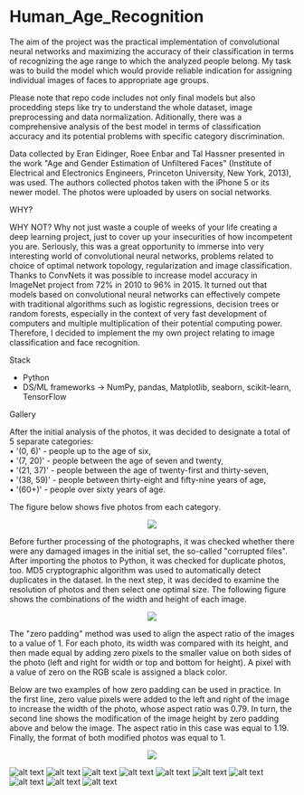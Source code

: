 # Human_Age_Recognition

The aim of the project was the practical implementation of convolutional neural networks and maximizing the accuracy of their classification in terms of recognizing the age range to which the analyzed people belong. My task was to build the model which would provide reliable indication for assigning individual images of faces to appropriate age groups.


Please note that repo code includes not only final models but also procedding steps like try to understand the whole dataset, image preprocessing and data normalization. Aditionally, there was a comprehensive analysis of the best model in terms of classification accuracy and its potential problems with specific category discrimination.

Data collected by Eran Eidinger, Roee Enbar and Tal Hassner presented in the work "Age and Gender Estimation of Unfiltered Faces" (Institute of Electrical and Electronics Engineers, Princeton University, New York, 2013), was used. The authors collected photos taken with the iPhone 5 or its newer model. The photos were uploaded by users on social networks.

WHY?

WHY NOT? Why not just waste a couple of weeks of your life creating a deep learning project, just to cover up your insecurities of how incompetent you are. Seriously, this was a great opportunity to immerse into very interesting world of convolutional neural networks, problems related to choice of optimal network topology, regularization and image classification. Thanks to ConvNets it was possible to increase model accuracy in ImageNet project from 72% in 2010 to 96% in 2015. 
It turned out that models based on convolutional neural networks can effectively compete with traditional algorithms such as logistic regressions, decision trees or random forests, especially in the context of very fast development of computers and multiple multiplication of their potential computing power. Therefore, I decided to implement the my own project relating to image classification and face recognition.


Stack
* Python
* DS/ML frameworks -> NumPy, pandas, Matplotlib, seaborn, scikit-learn, TensorFlow 

Gallery

After the initial analysis of the photos, it was decided to designate a total of 5 separate categories:<br/>
• '(0, 6)' - people up to the age of six, <br/>
• '(7, 20)' - people between the age of seven and twenty, <br/>
• '(21, 37)' - people between the age of twenty-first and thirty-seven, <br/>
• '(38, 59)' - people between thirty-eight and fifty-nine years of age, <br/>
• '(60+)' - people over sixty years of age.

The figure below shows five photos from each category.

<p align="center">
  <img src="https://github.com/MaciejPyra/Human_Age_Recognition/blob/main/Figures/figure7.jpg" />
</p>


Before further processing of the photographs, it was checked whether there were any damaged images in the initial set, the so-called "corrupted files". After importing the photos to Python, it was checked for duplicate photos, too. MD5 cryptographic algorithm was used to automatically detect duplicates in the dataset.
In the next step, it was decided to examine the resolution of photos and then select one optimal size. The following figure shows the combinations of the width and height of each image.

<p align="center">
  <img src="https://github.com/MaciejPyra/Human_Age_Recognition/blob/main/Figures/figure5.jpg" />
</p>


The "zero padding" method was used to align the aspect ratio of the images to a value of 1. For each photo, its width was compared with its height, and then made equal by adding zero pixels to the smaller value on both sides of the photo (left and right for width or top and bottom for height). A pixel with a value of zero on the RGB scale is assigned a black color.

Below are two examples of how zero padding can be used in practice. In the first line, zero value pixels were added to the left and right of the image to increase the width of the photo, whose aspect ratio was 0.79. In turn, the second line shows the modification of the image height by zero padding above and below the image. The aspect ratio in this case was equal to 1.19. Finally, the format of both modified photos was equal to 1.


<p align="center">
  <img src="https://github.com/MaciejPyra/Human_Age_Recognition/blob/main/Figures/figure6.jpg" />
</p>



![alt text](https://github.com/MaciejPyra/Human_Age_Recognition/blob/main/Figures/figure3.jpg)
![alt text](https://github.com/MaciejPyra/Human_Age_Recognition/blob/main/Figures/figure4.jpg)
![alt text](https://github.com/MaciejPyra/Human_Age_Recognition/blob/main/Figures/figure5.jpg)
![alt text](https://github.com/MaciejPyra/Human_Age_Recognition/blob/main/Figures/figure6.jpg)
![alt text](https://github.com/MaciejPyra/Human_Age_Recognition/blob/main/Figures/figure7.jpg)
![alt text](https://github.com/MaciejPyra/Human_Age_Recognition/blob/main/Figures/figure8.jpg)
![alt text](https://github.com/MaciejPyra/Human_Age_Recognition/blob/main/Figures/figure9.jpg)
![alt text](https://github.com/MaciejPyra/Human_Age_Recognition/blob/main/Figures/figure10.jpg)
![alt text](https://github.com/MaciejPyra/Human_Age_Recognition/blob/main/Figures/figure11.jpg)
![alt text](https://github.com/MaciejPyra/Human_Age_Recognition/blob/main/Figures/figure12.jpg)
